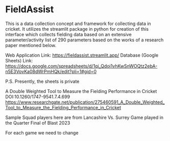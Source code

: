 # FieldAssist

This is a data collection concept and framework for collecting data in cricket. It utilizes the streamlit package in python for creation of this interface which collects fielding data based on an extensive parameter/activity list of 290 parameters based on the works of a research paper mentioned below.

Web Application Link: https://fieldassist.streamlit.app/
Database (Google Sheets) Link: https://docs.google.com/spreadsheets/d/1qi_Qdoj1vhKwSnWOQtz2ebA-n5E3VovKa08dWrPmHQk/edit?pli=1#gid=0

P.S. Presently, the sheets is private 

A Double Weighted Tool to Measure the Fielding Performance in Cricket
DOI:10.1260/1747-9541.7.4.699
https://www.researchgate.net/publication/275460591_A_Double_Weighted_Tool_to_Measure_the_Fielding_Performance_in_Cricket


Sample Squad players here are from Lancashire Vs. Surrey Game played in the Quarter Final of Blast 2023

For each game we need to change 
